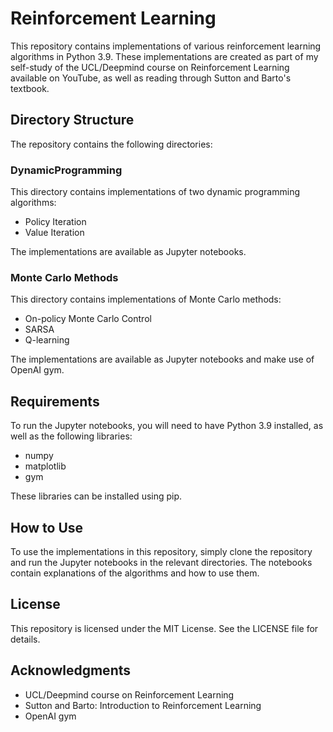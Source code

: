 # Reinforcement Learning
This repository contains implementations of various reinforcement learning algorithms in Python 3.9. These implementations are created as part of my self-study of the UCL/Deepmind course on Reinforcement Learning available on YouTube, as well as reading through Sutton and Barto's textbook.

## Directory Structure
The repository contains the following directories:

### DynamicProgramming
This directory contains implementations of two dynamic programming algorithms:

- Policy Iteration
- Value Iteration

The implementations are available as Jupyter notebooks.

### Monte Carlo Methods
This directory contains implementations of Monte Carlo methods:

- On-policy Monte Carlo Control
- SARSA
- Q-learning

The implementations are available as Jupyter notebooks and make use of OpenAI gym.

## Requirements
To run the Jupyter notebooks, you will need to have Python 3.9 installed, as well as the following libraries:

- numpy
- matplotlib
- gym


These libraries can be installed using pip.

## How to Use
To use the implementations in this repository, simply clone the repository and run the Jupyter notebooks in the relevant directories. The notebooks contain explanations of the algorithms and how to use them.

## License
This repository is licensed under the MIT License. See the LICENSE file for details.

## Acknowledgments
- UCL/Deepmind course on Reinforcement Learning
- Sutton and Barto: Introduction to Reinforcement Learning
- OpenAI gym
